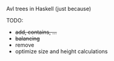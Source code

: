 Avl trees in Haskell (just because)

TODO:
* ~~add, contains, ...~~
* ~~balancing~~
* remove
* optimize size and height calculations
